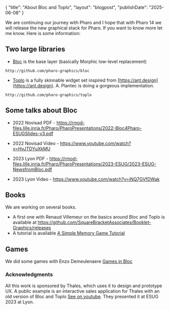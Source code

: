 {
"title": "About Bloc and Toplo",
"layout": "blogpost",
"publishDate": "2025-06-08"
}


We are continuing our journey with Pharo and I hope that with Pharo 14 we will release the new graphical stack for Pharo. 
If you want to know more let me know. Here is some information:

## Two large libraries 

- [Bloc](http://github.com/pharo-graphics/bloc) is the base layer (basically Morphic low-level replacement)

```	
http://github.com/pharo-graphics/bloc
```

- [Toplo](http://github.com/pharo-graphics/toplo) is a fully skinnable widget set inspired from [https://ant.design](https://ant.design).  A. Plantec is doing a gorgeous implementation. 
	
```
http://github.com/pharo-graphics/toplo
```

## Some talks about Bloc

- 2022 Novisad PDF - https://rmod-files.lille.inria.fr/Pharo/PharoPresentations/2022-Bloc4Pharo-ESUGSlides-v3.pdf
- 2022 Novisad Video - https://www.youtube.com/watch?v=HvJTDYuXkMU

- 2023 Lyon PDF - https://rmod-files.lille.inria.fr/Pharo/PharoPresentations/2023-ESUG/2023-ESUG-NewsfromBloc.pdf
- 2023 Lyon Video - https://www.youtube.com/watch?v=iNQ7GVfDWak	

## Books 

We are working on several books. 

- A first one with Renaud Villemeur on the basics around Bloc and Toplo is available at https://github.com/SquareBracketAssociates/Booklet-Graphics/releases
- A tutorial is available [A Simple Memory Game Tutorial](https://books.pharo.org/booklet-ASimpleMemoryGameInBloc/2024-06-05-ASimpleBlocTutorial.pdf)


## Games

We did some games with Enzo Demeulenaere [Games in Bloc](https://github.com/Ducasse/Myg)


### Acknowledgments

All this work is sponsored by Thales, which uses it to design and prototype UX. 
A public example is an interactive sales application for Thales with an old version of Bloc and Toplo [See on youtube](https://www.youtube.com/watch?v=t5qaFM2F3J0). They presented it at ESUG 2023 at Lyon. 